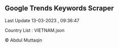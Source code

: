 

## Google Trends Keywords Scraper 
 
Last Update 13-03-2023 , 09:36:47

Country List :
VIETNAM.json



© Abdul Muttaqin 
